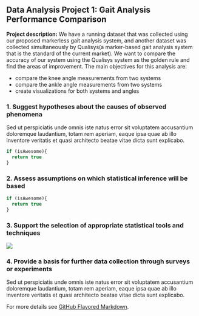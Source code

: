 ## Data Analysis Project 1: Gait Analysis Performance Comparison

**Project description:** 
We have a running dataset that was collected using our proposed markerless gait analysis system, and another dataset was collected simultaneously by Qualisys(a marker-based gait analysis system that is the standard of the current market). We want to compare the accuracy of our system using the Qualisys system as the golden rule and find the areas of improvement. The main objectives for this analysis are:
* compare the knee angle measurements from two systems
* compare the ankle angle measurements from two systems
* create visualizations for both systems and angles

### 1. Suggest hypotheses about the causes of observed phenomena

Sed ut perspiciatis unde omnis iste natus error sit voluptatem accusantium doloremque laudantium, totam rem aperiam, eaque ipsa quae ab illo inventore veritatis et quasi architecto beatae vitae dicta sunt explicabo. 

```javascript
if (isAwesome){
  return true
}
```

### 2. Assess assumptions on which statistical inference will be based

```javascript
if (isAwesome){
  return true
}
```

### 3. Support the selection of appropriate statistical tools and techniques

<img src="images/dummy_thumbnail.jpg?raw=true"/>

### 4. Provide a basis for further data collection through surveys or experiments

Sed ut perspiciatis unde omnis iste natus error sit voluptatem accusantium doloremque laudantium, totam rem aperiam, eaque ipsa quae ab illo inventore veritatis et quasi architecto beatae vitae dicta sunt explicabo. 

For more details see [GitHub Flavored Markdown](https://guides.github.com/features/mastering-markdown/).
